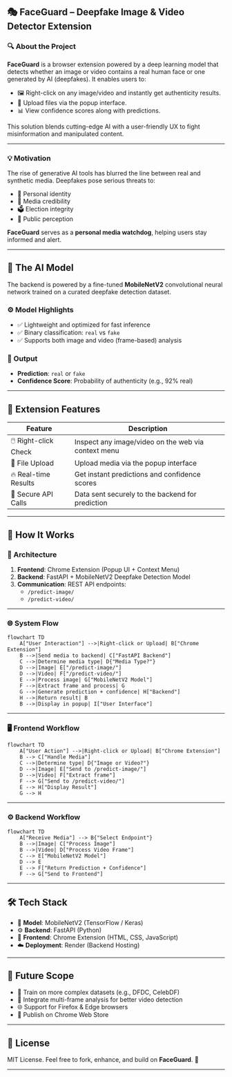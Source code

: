 

## 🎭 FaceGuard – Deepfake Image & Video Detector Extension

### 🔍 About the Project

**FaceGuard** is a browser extension powered by a deep learning model that detects whether an image or video contains a real human face or one generated by AI (deepfakes). It enables users to:

- 🖼️ Right-click on any image/video and instantly get authenticity results.
- 📁 Upload files via the popup interface.
- 📊 View confidence scores along with predictions.

This solution blends cutting-edge AI with a user-friendly UX to fight misinformation and manipulated content.

---

### 💡 Motivation

The rise of generative AI tools has blurred the line between real and synthetic media. Deepfakes pose serious threats to:

- 🔐 Personal identity
- 📰 Media credibility
- 🗳️ Election integrity
- 🧠 Public perception

**FaceGuard** serves as a **personal media watchdog**, helping users stay informed and alert.

---

## 🧠 The AI Model

The backend is powered by a fine-tuned **MobileNetV2** convolutional neural network trained on a curated deepfake detection dataset.

### ⚙️ Model Highlights

- ✅ Lightweight and optimized for fast inference
- ✅ Binary classification: `real` vs `fake`
- ✅ Supports both image and video (frame-based) analysis

### 🔁 Output

- **Prediction**: `real` or `fake`
- **Confidence Score**: Probability of authenticity (e.g., 92% real)

---

## 🧩 Extension Features

| Feature               | Description                                               |
|----------------------|-----------------------------------------------------------|
| 🖱️ Right-click Check  | Inspect any image/video on the web via context menu       |
| 📁 File Upload        | Upload media via the popup interface                      |
| 🔥 Real-time Results  | Get instant predictions and confidence scores             |
| 🔐 Secure API Calls   | Data sent securely to the backend for prediction          |

---

## 🚀 How It Works

### 🧩 Architecture

1. **Frontend**: Chrome Extension (Popup UI + Context Menu)  
2. **Backend**: FastAPI + MobileNetV2 Deepfake Detection Model  
3. **Communication**: REST API endpoints:  
   - `/predict-image/`  
   - `/predict-video/`


---


### 🌐 System Flow

```mermaid
flowchart TD
    A["User Interaction"] -->|Right-click or Upload| B["Chrome Extension"]
    B -->|Send media to backend| C["FastAPI Backend"]
    C -->|Determine media type| D{"Media Type?"}
    D -->|Image| E["/predict-image/"]
    D -->|Video| F["/predict-video/"]
    E -->|Process image| G["MobileNetV2 Model"]
    F -->|Extract frame and process| G
    G -->|Generate prediction + confidence| H["Backend"]
    H -->|Return result| B
    B -->|Display in popup| I["User Interface"]
```

---

### 🖥️ Frontend Workflow

```mermaid
flowchart TD
    A["User Action"] -->|Right-click or Upload| B["Chrome Extension"]
    B --> C["Handle Media"]
    C -->|Determine type| D{"Image or Video?"}
    D -->|Image| E["Send to /predict-image/"]
    D -->|Video| F["Extract frame"]
    F --> G["Send to /predict-video/"]
    E --> H["Display Result"]
    G --> H
```

---

### ⚙️ Backend Workflow

```mermaid
flowchart TD
    A["Receive Media"] --> B{"Select Endpoint"}
    B -->|Image| C["Process Image"]
    B -->|Video| D["Process Video Frame"]
    C --> E["MobileNetV2 Model"]
    D --> E
    E --> F["Return Prediction + Confidence"]
    F --> G["Send to Frontend"]
```

---

## 🛠️ Tech Stack

- 🧠 **Model**: MobileNetV2 (TensorFlow / Keras)
- ⚙️ **Backend**: FastAPI (Python)
- 🧩 **Frontend**: Chrome Extension (HTML, CSS, JavaScript)
- ☁️ **Deployment**: Render (Backend Hosting)

---

## 🔮 Future Scope

- 🧬 Train on more complex datasets (e.g., DFDC, CelebDF)
- 🎥 Integrate multi-frame analysis for better video detection
- 🌐 Support for Firefox & Edge browsers
- 🛒 Publish on Chrome Web Store

---

## 📄 License

MIT License. Feel free to fork, enhance, and build on **FaceGuard**. 🙌

---
